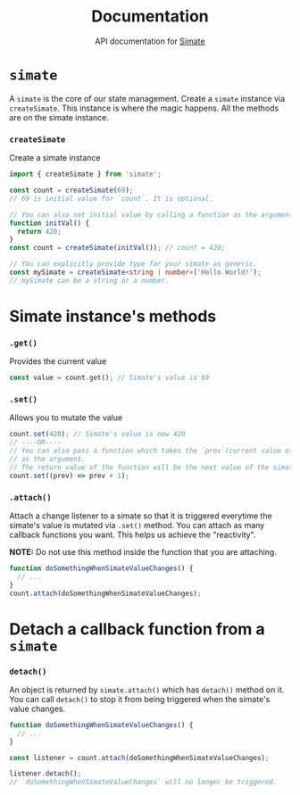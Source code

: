 <div align="center">
  <h1>Documentation</h1>
  <p>API documentation for <a href="https://github.com/ceoshikhar/simate">Simate</a></p>
</div>

# `simate`

A `simate` is the core of our state management. Create a `simate` instance via `createSimate`. This instance is where the magic happens. All the methods are on the simate instance.

### `createSimate`

Create a simate instance

```ts
import { createSimate } from 'simate';

const count = createSimate(69);
// 69 is initial value for `count`. It is optional.

// You can also set initial value by calling a function as the argument.
function initVal() {
  return 420;
}
const count = createSimate(initVal()); // count = 420;

// You can explicitly provide type for your simate as generic.
const mySimate = createSimate<string | number>('Hello World!');
// mySimate can be a string or a number.
```

# Simate instance's methods

### `.get()`

Provides the current value

```ts
const value = count.get(); // Simate's value is 69
```

### `.set()`

Allows you to mutate the value

```ts
count.set(420); // Simate's value is now 420
// ----OR----
// You can also pass a function which takes the `prev`(current value of simate)
// as the argument.
// The return value of the function will be the next value of the simate.
count.set((prev) => prev + 1);
```

### `.attach()`

Attach a change listener to a simate so that it is triggered everytime the simate's value is mutated via `.set()` method. You can attach as many callback functions you want. This helps us achieve the "reactivity".

**NOTE:** Do not use this method inside the function that you are attaching.

```ts
function doSomethingWhenSimateValueChanges() {
  // ...
}
count.attach(doSomethingWhenSimateValueChanges);
```

# Detach a callback function from a `simate`

### `detach()`

An object is returned by `simate.attach()` which has `detach()` method on it. You can call `detach()` to stop it from being triggered when the simate's value changes.

```ts
function doSomethingWhenSimateValueChanges() {
  // ...
}

const listener = count.attach(doSomethingWhenSimateValueChanges);

listener.detach();
// `doSomethingWhenSimateValueChanges` will no longer be triggered.
```
